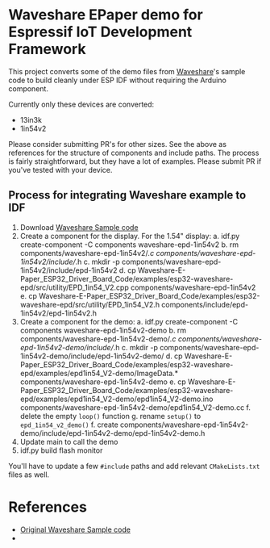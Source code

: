 # Waveshare EPaper demo for Espressif IoT Development Framework

This project converts some of the demo files from [Waveshare](https://www.waveshare.com)'s sample code to build cleanly under ESP IDF without requiring the Arduino component.

Currently only these devices are converted:
* 13in3k
* 1in54v2

Please consider submitting PR's for other sizes.  See the above as references for the structure of components and include paths.  The process is fairly straightforward, but they have a lot of examples.  Please submit PR if you've tested with your device.

## Process for integrating Waveshare example to IDF
1. Download [Waveshare Sample code](https://github.com/waveshareteam/e-Paper)
2. Create a component for the display.  For the 1.54" display:
    a. idf.py create-component -C components waveshare-epd-1in54v2
    b. rm components/waveshare-epd-1in54v2/*.c components/waveshare-epd-1in54v2/include/*.h
    c. mkdir -p components/waveshare-epd-1in54v2/include/epd-1in54v2
    d. cp Waveshare-E-Paper_ESP32_Driver_Board_Code/examples/esp32-waveshare-epd/src/utility/EPD_1in54_V2.cpp components/waveshare-epd-1in54v2
    e. cp Waveshare-E-Paper_ESP32_Driver_Board_Code/examples/esp32-waveshare-epd/src/utility/EPD_1in54_V2.h components/include/epd-1in54v2/epd-1in54v2.h
3. Create a component for the demo:
    a. idf.py create-component -C components waveshare-epd-1in54v2-demo
    b. rm components/waveshare-epd-1in54v2-demo/*.c components/waveshare-epd-1in54v2-demo/include/*.h
    c. mkdir -p components/waveshare-epd-1in54v2-demo/include/epd-1in54v2-demo/
    d. cp Waveshare-E-Paper_ESP32_Driver_Board_Code/examples/esp32-waveshare-epd/examples/epd1in54_V2-demo/ImageData.* components/waveshare-epd-1in54v2-demo
    e. cp Waveshare-E-Paper_ESP32_Driver_Board_Code/examples/esp32-waveshare-epd/examples/epd1in54_V2-demo/epd1in54_V2-demo.ino components/waveshare-epd-1in54v2-demo/epd1in54_V2-demo.cc
    f. delete the empty `loop()` function
    g. rename `setup()` to `epd_1in54_v2_demo()`
    f. create components/waveshare-epd-1in54v2-demo/include/epd-1in54v2-demo/epd-1in54v2-demo.h
4. Update main to call the demo
5. idf.py build flash monitor

You'll have to update a few `#include` paths and add relevant `CMakeLists.txt` files as well.


# References

* [Original Waveshare Sample code](https://github.com/waveshareteam/e-Paper)
* 
